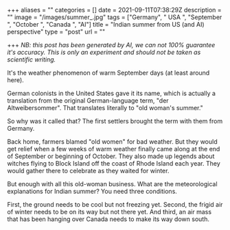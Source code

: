 +++
aliases = ""
categories = []
date = 2021-09-11T07:38:29Z
description = ""
image = "/images/summer_.jpg"
tags = ["Germany", " USA ", "September ", "October ", "Canada ", "AI"]
title = "Indian summer from US (and AI) perspective"
type = "post"
url = ""

+++
_NB: this post has been generated by AI, we can not 100% guarantee it's accuracy. This is only an experiment and should not be taken as scientific writing._   
  
It's the weather phenomenon of warm September days (at least around here).

German colonists in the United States gave it its name, which is actually a translation from the original German-language term, "der Altweibersommer". That translates literally to "old woman's summer."

So why was it called that? The first settlers brought the term with them from Germany.

Back home, farmers blamed "old women" for bad weather. But they would get relief when a few weeks of warm weather finally came along at the end of September or beginning of October. They also made up legends about witches flying to Block Island off the coast of Rhode Island each year. They would gather there to celebrate as they waited for winter.

But enough with all this old-woman business. What are the meteorological explanations for Indian summer? You need three conditions.

First, the ground needs to be cool but not freezing yet. Second, the frigid air of winter needs to be on its way but not there yet. And third, an air mass that has been hanging over Canada needs to make its way down south.